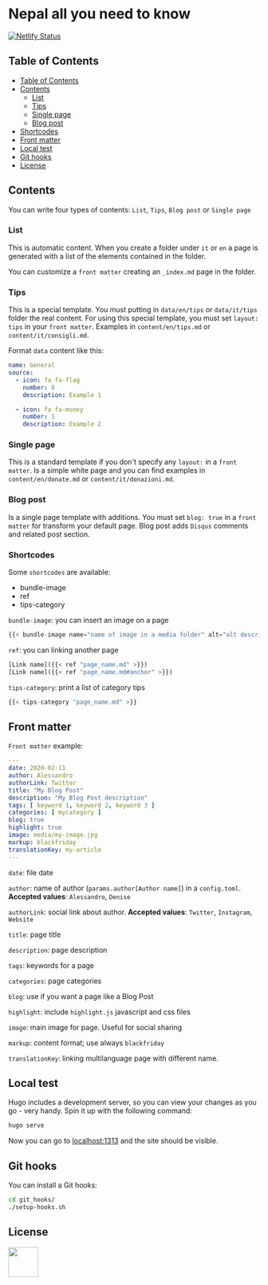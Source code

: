 # Nepal all you need to know 
[![Netlify Status](https://api.netlify.com/api/v1/badges/d51b252f-b108-4cbe-9511-ac2773c3345f/deploy-status)](https://app.netlify.com/sites/nepal-allyouneedtoknow/deploys)

## Table of Contents

- [Table of Contents](#table-of-contents)
- [Contents](#contents)
    - [List](#list)
    - [Tips](#tips)
    - [Single page](#single-page)
    - [Blog post](#blog-post)
- [Shortcodes](#shortcodes)
- [Front matter](#front-matter)
- [Local test](#local-test)
- [Git hooks](#git-hooks)
- [License](#license)

## Contents
You can write four types of contents: `List`, `Tips`, `Blog post` or `Single page`  

### List
This is automatic content. 
When you create a folder under `it` or `en` a page is generated with a list of the elements contained in the folder.

You can customize a `front matter` creating an `_index.md` page in the folder.

### Tips
This is a special template.
You must putting in `data/en/tips` or `data/it/tips` folder the real content.
For using this special template, you must set `layout: tips` in your `front matter`.
Examples in `content/en/tips.md` or `content/it/consigli.md`.

Format `data` content like this:
```yaml
name: General
source:
  - icon: fa fa-flag
    number: 0
    description: Example 1

  - icon: fa fa-money
    number: 1
    description: Example 2
```

### Single page
This is a standard template if you don't specify any `layout:` in a `front matter`.
Is a simple white page and you can find examples in `content/en/donate.md` or `content/it/donazioni.md`.

### Blog post
Is a single page template with additions.
You must set `blog: true` in a `front matter` for transform your default page.
Blog post adds `Disqus` comments and related post section.

### Shortcodes
Some `shortcodes` are available:

+ bundle-image
+ ref
+ tips-category

`bundle-image`: you can insert an image on a page
```js
{{< bundle-image name="name of image in a media folder" alt="alt description" caption="caption description" >}}
```

`ref`: you can linking another page 
```js
[Link name]({{< ref "page_name.md" >}})
[Link name]({{< ref "page_name.md#anchor" >}})
```

`tips-category`: print a list of category tips
```js
{{< tips-category "page_name.md" >}}
```

## Front matter
`Front matter` example:

```yaml
---
date: 2020-02-11
author: Alessandro
authorLink: Twitter
title: "My Blog Post"
description: "My Blog Post description"
tags: [ keyword 1, keyword 2, keyword 3 ]
categories: [ mycategory ]
blog: true
highlight: true
image: media/my-image.jpg
markup: blackfriday
translationKey: my-article
---
```

`date`: file date

`author`: name of author (`params.author[Author name]`) in a `config.toml`. **Accepted values**: `Alessandro`, `Denise` 

`authorLink`: social link about author. **Accepted values**: `Twitter`, `Instagram`, `Website`

`title`: page title

`description`: page description

`tags`: keywords for a page

`categories`: page categories

`blog`: use if you want a page like a Blog Post

`highlight`: include `highlight.js` javascript and css files

`image`: main image for page. Useful for social sharing

`markup`: content format; use always `blackfriday`

`translationKey`: linking multilanguage page with different name. 

## Local test
Hugo includes a development server, so you can view your changes as you go -
very handy. Spin it up with the following command:

``` sh
hugo serve
```

Now you can go to [localhost:1313][local] and the site should be visible.

## Git hooks

You can install a Git hooks:

``` sh
cd git_hooks/
./setup-hooks.sh
```

## License
<p>
  <a href="./LICENSE"><img src="https://upload.wikimedia.org/wikipedia/commons/thumb/0/0c/MIT_logo.svg/642px-MIT_logo.svg.png" height="60px"></a>
</p>

[local]: http://localhost:1313/
